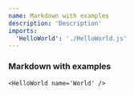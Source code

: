 ```yaml
---
name: Markdown with examples
description: 'Description'
imports:
  'HelloWorld': './HelloWorld.js'
---
```


### Markdown with examples

```example
<HelloWorld name='World' />
```
